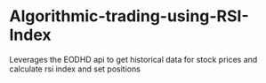 # Algorithmic-trading-using-RSI-Index
Leverages the EODHD api to get historical data for stock prices and calculate rsi index and set positions
